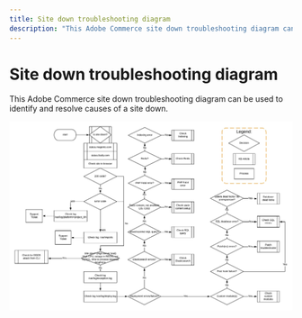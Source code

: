 ```yaml
---
title: Site down troubleshooting diagram
description: "This Adobe Commerce site down troubleshooting diagram can be used to identify and resolve causes of a site down."
---
```


# Site down troubleshooting diagram

This Adobe Commerce site down troubleshooting diagram can be used to identify and resolve causes of a site down.

![site down troubleshooting diagram image](assets/updated_site_down_1.jpeg) 

